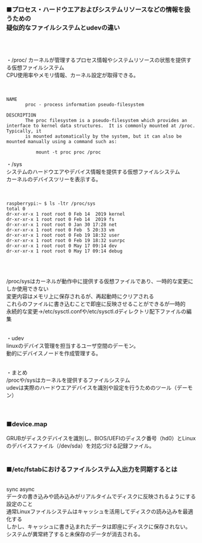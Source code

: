 <h3>■プロセス・ハードウエアおよびシステムリソースなどの情報を扱うための<br>
疑似的なファイルシステムとudevの違い</h3><br><br>

・/proc/
カーネルが管理するプロセス情報やシステムリソースの状態を提供する仮想ファイルシステム<br>
CPU使用率やメモリ情報、カーネル設定が取得できる。<br><br><br>

```
NAME
       proc - process information pseudo-filesystem

DESCRIPTION
       The proc filesystem is a pseudo-filesystem which provides an interface to kernel data structures.  It is commonly mounted at /proc.  Typically, it
       is mounted automatically by the system, but it can also be mounted manually using a command such as:

           mount -t proc proc /proc
```

・/sys<br>
システムのハードウエアやデバイス情報を提供する仮想ファイルシステム<br>
カーネルのデバイスツリーを表示する。<br><br><br>

```
raspberrypi:~ $ ls -ltr /proc/sys
total 0
dr-xr-xr-x 1 root root 0 Feb 14  2019 kernel
dr-xr-xr-x 1 root root 0 Feb 14  2019 fs
dr-xr-xr-x 1 root root 0 Jan 30 17:28 net
dr-xr-xr-x 1 root root 0 Feb  5 20:33 vm
dr-xr-xr-x 1 root root 0 Feb 19 18:32 user
dr-xr-xr-x 1 root root 0 Feb 19 18:32 sunrpc
dr-xr-xr-x 1 root root 0 May 17 09:14 dev
dr-xr-xr-x 1 root root 0 May 17 09:14 debug
```
<br><br>

/proc/sysはカーネルが動作中に提供する仮想ファイルであり、一時的な変更にしか使用できない<br>
変更内容はメモリ上に保存されるが、再起動時にクリアされる<br>
これらのファイルに書き込むことで即座に反映させることができるが一時的<br>
永続的な変更→/etc/sysctl.confや/etc/sysctl.dディレクトリ配下ファイルの編集<br><br>

・udev<br>
linuxのデバイス管理を担当するユーザ空間のデーモン。<br>
動的にデバイスノードを作成管理する。<br><br>

・まとめ<br>
/procや/sysはカーネルを提供するファイルシステム<br>
udevは実際のハードウエアデバイスを識別や設定を行うためのツール（デーモン）<br><br><br>

<h3>■device.map</h3>
GRUBがディスクデバイスを識別し、BIOS/UEFIのディスク番号（hd0）とLinuxのデバイスファイル（/dev/sda）を対応づける記録ファイル。<br><br>

<h3>■/etc/fstabにおけるファイルシステム入出力を同期するとは</h3><br>
sync async<br>
データの書き込みや読み込みがリアルタイムでディスクに反映されるようにする設定のこと<br>
通常Linuxファイルシステムはキャッシュを活用してディスクの読み込みを最適化する<br>
しかし、キャッシュに書き込まれたデータは即座にディスクに保存されない。<br>
システムが異常終了すると未保存のデータが消去される。<br>